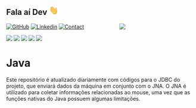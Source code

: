 <h2> Fala aí Dev <img src="https://raw.githubusercontent.com/ABSphreak/ABSphreak/master/gifs/Hi.gif" height="25px"></h2>

<img align="right" src="https://github.com/rajput2107/rajput2107/blob/master/Assets/Developer.gif" width='200'/>

[![GitHub](https://img.shields.io/badge/SUPPORT%20AT-GITHUB-blue?style=for-the-badge&logo=github)](https://github.com/rafasptech) [![Linkedin](https://img.shields.io/badge/MY%20PROFILE-Linkedin-blue?style=for-the-badge&logo=github)](https://www.linkedin.com/in/rafael-aldo/) 
 [![Contact](https://img.shields.io/badge/CONTACT-GMAIL-yellow?style=for-the-badge&logo=gmail&logoColor=white)](mailto:rafael.lizarbe95@gmail.com)


<code><a href="https://github.com/java-native-access/jna" target="_blank"><img height="50" src="https://raw.githubusercontent.com/Nexus-Center/Java-JDBC-e-JNA-mouseColector/main/imgs/JNA.png"></a></code>
<code><a href="https://www.java.com/pt-BR/" target="_blank"><img height="50" src="https://www.vectorlogo.zone/logos/java/java-ar21.svg"></a></code>
<code><a href="https://maven.apache.org/" target="_blank"><img height="50" src="https://raw.githubusercontent.com/get-icon/geticon/fc0f660daee147afb4a56c64e12bde6486b73e39/icons/maven.svg"></a></code>
<code><a href="https://azure.microsoft.com/pt-br/free/search/?ef_id=_k_Cj0KCQjwocShBhCOARIsAFVYq0hP286bxHqn_JbNnlaFHQYxvH7t2gUglxggmo8RXru7BygyjDLTcTkaAjPVEALw_wcB_k_&OCID=AIDcmmzmnb0182_SEM_k_Cj0KCQjwocShBhCOARIsAFVYq0hP286bxHqn_JbNnlaFHQYxvH7t2gUglxggmo8RXru7BygyjDLTcTkaAjPVEALw_wcB_k_&gclid=Cj0KCQjwocShBhCOARIsAFVYq0hP286bxHqn_JbNnlaFHQYxvH7t2gUglxggmo8RXru7BygyjDLTcTkaAjPVEALw_wcB" target="_blank"><img height="50" src="https://www.vectorlogo.zone/logos/microsoft_azure/microsoft_azure-ar21.svg"></a></code>
<code><a href="https://www.mysql.com/" target="_blank"><img height="50" src="https://www.vectorlogo.zone/logos/mysql/mysql-ar21.svg"></a></code>


# Java
Este repositório é atualizado diariamente com códigos para o JDBC do projeto, que enviará dados da máquina em conjunto com o JNA. O JNA é utilizado para coletar informações relacionadas ao mouse, uma vez que as funções nativas do Java possuem algumas limitações.
